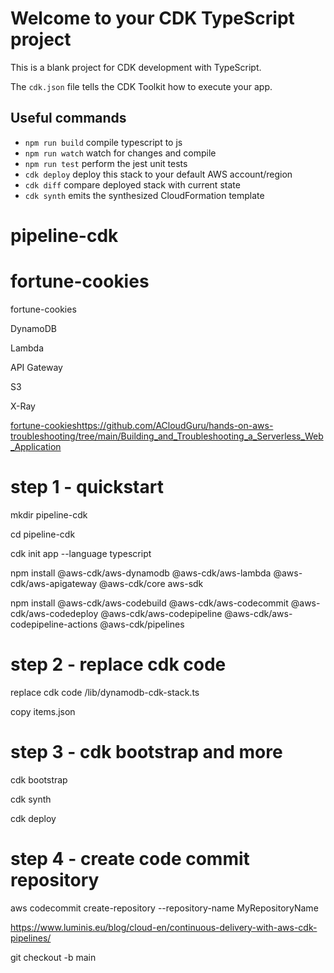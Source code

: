 # Welcome to your CDK TypeScript project

This is a blank project for CDK development with TypeScript.

The `cdk.json` file tells the CDK Toolkit how to execute your app.

## Useful commands

* `npm run build`   compile typescript to js
* `npm run watch`   watch for changes and compile
* `npm run test`    perform the jest unit tests
* `cdk deploy`      deploy this stack to your default AWS account/region
* `cdk diff`        compare deployed stack with current state
* `cdk synth`       emits the synthesized CloudFormation template



# pipeline-cdk

# fortune-cookies
fortune-cookies

DynamoDB

Lambda

API Gateway

S3

X-Ray


[fortune-cookies](https://github.com/ACloudGuru/hands-on-aws-troubleshooting/tree/main/Building_and_Troubleshooting_a_Serverless_Web_Application)https://github.com/ACloudGuru/hands-on-aws-troubleshooting/tree/main/Building_and_Troubleshooting_a_Serverless_Web_Application

# step 1 - quickstart

mkdir pipeline-cdk

cd pipeline-cdk

cdk init app --language typescript

npm install @aws-cdk/aws-dynamodb @aws-cdk/aws-lambda @aws-cdk/aws-apigateway @aws-cdk/core aws-sdk

npm install @aws-cdk/aws-codebuild @aws-cdk/aws-codecommit @aws-cdk/aws-codedeploy @aws-cdk/aws-codepipeline @aws-cdk/aws-codepipeline-actions @aws-cdk/pipelines


# step 2 - replace cdk code

replace cdk  code /lib/dynamodb-cdk-stack.ts

copy items.json

# step 3 - cdk bootstrap and more

cdk bootstrap

cdk synth

cdk deploy

# step 4 - create code commit repository

aws codecommit create-repository --repository-name MyRepositoryName


https://www.luminis.eu/blog/cloud-en/continuous-delivery-with-aws-cdk-pipelines/

git checkout -b main

